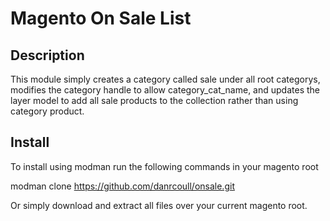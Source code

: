 # Magento On Sale List

Description
------------------------------

This module simply creates a category called sale under all root categorys, modifies the category handle to allow category_cat_name, and updates the layer model to add all sale products to the collection rather than using category product. 

Install
-----------------------------

To install using modman run the following commands in your magento root

modman clone https://github.com/danrcoull/onsale.git

Or simply download and extract all files over your current magento root.
